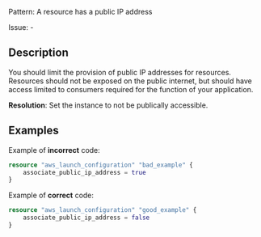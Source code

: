Pattern: A resource has a public IP address

Issue: -

## Description

You should limit the provision of public IP addresses for resources. Resources should not be exposed on the public internet, but should have access limited to consumers required for the function of your application.

**Resolution**: Set the instance to not be publically accessible.

## Examples

Example of **incorrect** code:

```terraform
resource "aws_launch_configuration" "bad_example" {
	associate_public_ip_address = true
}
```

Example of **correct** code:

```terraform
resource "aws_launch_configuration" "good_example" {
	associate_public_ip_address = false
}
```